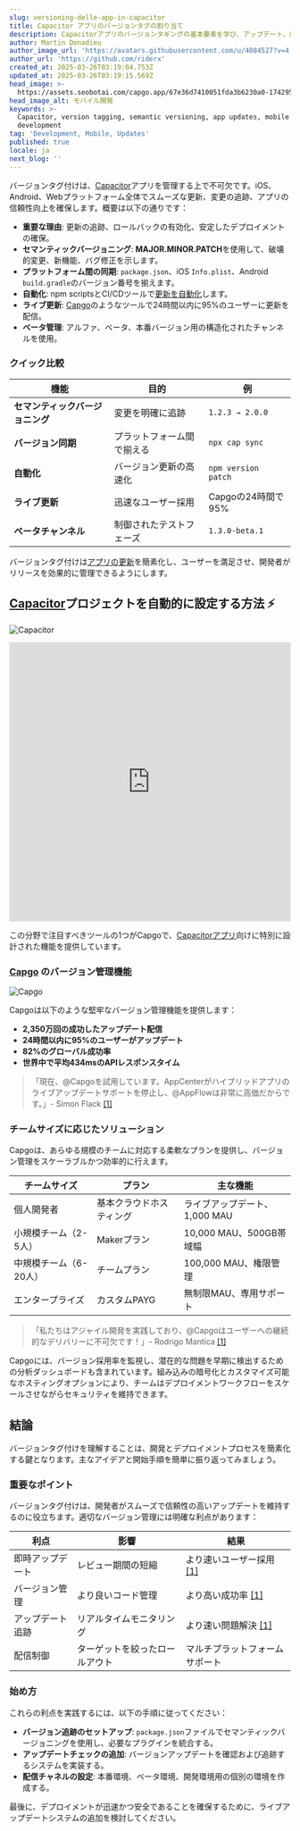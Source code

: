 ```yaml
---
slug: versioning-delle-app-in-capacitor
title: Capacitor アプリのバージョンタグの割り当て
description: Capacitorアプリのバージョンタギングの基本要素を学び、アップデート、同期、自動化のベストプラクティスを理解しましょう。
author: Martin Donadieu
author_image_url: 'https://avatars.githubusercontent.com/u/4084527?v=4'
author_url: 'https://github.com/riderx'
created_at: 2025-03-26T03:19:04.753Z
updated_at: 2025-03-26T03:19:15.569Z
head_image: >-
  https://assets.seobotai.com/capgo.app/67e36d7410051fda3b6230a0-1742959155569.jpg
head_image_alt: モバイル開発
keywords: >-
  Capacitor, version tagging, semantic versioning, app updates, mobile
  development
tag: 'Development, Mobile, Updates'
published: true
locale: ja
next_blog: ''
---
```

バージョンタグ付けは、[Capacitor](https://capacitorjs.com/)アプリを管理する上で不可欠です。iOS、Android、Webプラットフォーム全体でスムーズな更新、変更の追跡、アプリの信頼性向上を確保します。概要は以下の通りです：

-   **重要な理由**: 更新の追跡、ロールバックの有効化、安定したデプロイメントの確保。
-   **セマンティックバージョニング**: **MAJOR.MINOR.PATCH**を使用して、破壊的変更、新機能、バグ修正を示します。
-   **プラットフォーム間の同期**: `package.json`、iOS `Info.plist`、Android `build.gradle`のバージョン番号を揃えます。
-   **自動化**: npm scriptsとCI/CDツールで[更新を自動化](https://capgo.app/docs/plugin/cloud-mode/hybrid-update/)します。
-   **ライブ更新**: [Capgo](https://capgo.app/)のようなツールで24時間以内に95%のユーザーに更新を配信。
-   **ベータ管理**: アルファ、ベータ、本番バージョン用の構造化されたチャンネルを使用。

### クイック比較

| 機能 | 目的 | 例 |
| --- | --- | --- |
| **セマンティックバージョニング** | 変更を明確に追跡 | `1.2.3 → 2.0.0` |
| **バージョン同期** | プラットフォーム間で揃える | `npx cap sync` |
| **自動化** | バージョン更新の高速化 | `npm version patch` |
| **ライブ更新** | 迅速なユーザー採用 | Capgoの24時間で95% |
| **ベータチャンネル** | 制御されたテストフェーズ | `1.3.0-beta.1` |

バージョンタグ付けは[アプリの更新](https://capgo.app/plugins/capacitor-updater/)を簡素化し、ユーザーを満足させ、開発者がリリースを効果的に管理できるようにします。

## [Capacitor](https://capacitorjs.com/)プロジェクトを自動的に設定する方法 ⚡️

![Capacitor](https://mars-images.imgix.net/seobot/screenshots/capacitorjs.com-4c1a6a7e452082d30f5bff9840b00b7d-2025-03-26.jpg?auto=compress)

<iframe src="https://www.youtube.com/embed/kYFZkmJ6rAc" title="YouTube video player" frameborder="0" allow="accelerometer; autoplay; clipboard-write; encrypted-media; gyroscope; picture-in-picture; web-share" referrerpolicy="strict-origin-when-cross-origin" style="width: 100%; height: 500px;" allowfullscreen></iframe>

この分野で注目すべきツールの1つがCapgoで、[Capacitorアプリ](https://capgo.app/blog/capacitor-comprehensive-guide/)向けに特別に設計された機能を提供しています。

### [Capgo](https://capgo.app/) のバージョン管理機能

![Capgo](https://mars-images.imgix.net/seobot/screenshots/capgo.app-26aea05b7e2e737b790a9becb40f7bc5-2025-03-26.jpg?auto=compress)

Capgoは以下のような堅牢なバージョン管理機能を提供します：

-   **2,350万回の成功したアップデート配信**
-   **24時間以内に95%のユーザーがアップデート**
-   **82%のグローバル成功率**
-   **世界中で平均434msのAPIレスポンスタイム**

> 「現在、@Capgoを試用しています。AppCenterがハイブリッドアプリのライブアップデートサポートを停止し、@AppFlowは非常に高価だからです。」- Simon Flack [\[1\]](https://capgo.app/)

### チームサイズに応じたソリューション

Capgoは、あらゆる規模のチームに対応する柔軟なプランを提供し、バージョン管理をスケーラブルかつ効率的に行えます。

| チームサイズ | プラン | 主な機能 |
| --- | --- | --- |
| 個人開発者 | 基本クラウドホスティング | ライブアップデート、1,000 MAU |
| 小規模チーム（2-5人） | Makerプラン | 10,000 MAU、500GB帯域幅 |
| 中規模チーム（6-20人） | チームプラン | 100,000 MAU、権限管理 |
| エンタープライズ | カスタムPAYG | 無制限MAU、専用サポート |

> 「私たちはアジャイル開発を実践しており、@Capgoはユーザーへの継続的なデリバリーに不可欠です！」- Rodrigo Mantica [\[1\]](https://capgo.app/)

Capgoには、バージョン採用率を監視し、潜在的な問題を早期に検出するための分析ダッシュボードも含まれています。組み込みの暗号化とカスタマイズ可能なホスティングオプションにより、チームはデプロイメントワークフローをスケールさせながらセキュリティを維持できます。

## 結論

バージョンタグ付けを理解することは、開発とデプロイメントプロセスを簡素化する鍵となります。主なアイデアと開始手順を簡単に振り返ってみましょう。

### 重要なポイント

バージョンタグ付けは、開発者がスムーズで信頼性の高いアップデートを維持するのに役立ちます。適切なバージョン管理には明確な利点があります：

| 利点 | 影響 | 結果 |
| --- | --- | --- |
| 即時アップデート | レビュー期間の短縮 | より速いユーザー採用 [\[1\]](https://capgo.app/) |
| バージョン管理 | より良いコード管理 | より高い成功率 [\[1\]](https://capgo.app/) |
| アップデート追跡 | リアルタイムモニタリング | より速い問題解決 [\[1\]](https://capgo.app/) |
| 配信制御 | ターゲットを絞ったロールアウト | マルチプラットフォームサポート |

### 始め方

これらの利点を実践するには、以下の手順に従ってください：

-   **バージョン追跡のセットアップ**: `package.json`ファイルでセマンティックバージョニングを使用し、必要なプラグインを統合する。
-   **アップデートチェックの追加**: バージョンアップデートを確認および追跡するシステムを実装する。
-   **配信チャネルの設定**: 本番環境、ベータ環境、開発環境用の個別の環境を作成する。

最後に、デプロイメントが迅速かつ安全であることを確保するために、ライブアップデートシステムの追加を検討してください。
